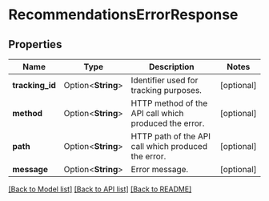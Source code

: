 # RecommendationsErrorResponse

## Properties

Name | Type | Description | Notes
------------ | ------------- | ------------- | -------------
**tracking_id** | Option<**String**> | Identifier used for tracking purposes. | [optional]
**method** | Option<**String**> | HTTP method of the API call which produced the error. | [optional]
**path** | Option<**String**> | HTTP path of the API call which produced the error. | [optional]
**message** | Option<**String**> | Error message. | [optional]

[[Back to Model list]](../README.md#documentation-for-models) [[Back to API list]](../README.md#documentation-for-api-endpoints) [[Back to README]](../README.md)



